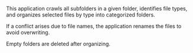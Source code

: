 This application crawls all subfolders in a given folder, identifies file types, and organizes selected files by type into categorized folders.

If a conflict arises due to file names, the application renames the files to avoid overwriting.

Empty folders are deleted after organizing.
